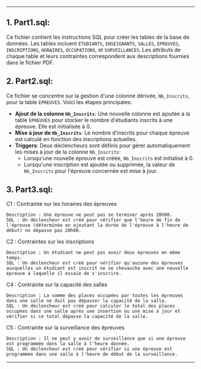 
---

## 1. Part1.sql:

Ce fichier contient les instructions SQL pour créer les tables de la base de données. Les tables incluent `ETUDIANTS`, `ENSEIGNANTS`, `SALLES`, `EPREUVES`, `INSCRIPTIONS`, `HORAIRES`, `OCCUPATIONS`, et `SURVEILLANCES`. Les attributs de chaque table et leurs contraintes correspondent aux descriptions fournies dans le fichier PDF.

## 2. Part2.sql:

Ce fichier se concentre sur la gestion d'une colonne dérivée, `Nb_Inscrits`, pour la table `EPREUVES`. Voici les étapes principales:
- **Ajout de la colonne `Nb_Inscrits`**: Une nouvelle colonne est ajoutée à la table `EPREUVES` pour stocker le nombre d'étudiants inscrits à une épreuve. Elle est initialisée à 0.
- **Mise à jour de `Nb_Inscrits`**: Le nombre d'inscrits pour chaque épreuve est calculé en fonction des inscriptions actuelles.
- **Triggers**: Deux déclencheurs sont définis pour gérer automatiquement les mises à jour de la colonne `Nb_Inscrits`:
  - Lorsqu'une nouvelle épreuve est créée, `Nb_Inscrits` est initialisé à 0.
  - Lorsqu'une inscription est ajoutée ou supprimée, la valeur de `Nb_Inscrits` pour l'épreuve concernée est mise à jour.

## 3. Part3.sql:

C1 : Contrainte sur les horaires des épreuves

    Description : Une épreuve ne peut pas se terminer après 20h00.
    SQL : Un déclencheur est créé pour vérifier que l'heure de fin de l'épreuve (déterminée en ajoutant la durée de l'épreuve à l'heure de début) ne dépasse pas 20h00.

C2 : Contraintes sur les inscriptions

    Description : Un étudiant ne peut pas avoir deux épreuves en même temps.
    SQL : Un déclencheur est créé pour vérifier qu'aucune des épreuves auxquelles un étudiant est inscrit ne se chevauche avec une nouvelle épreuve à laquelle il essaie de s'inscrire.

C4 : Contrainte sur la capacité des salles

    Description : La somme des places occupées par toutes les épreuves dans une salle ne doit pas dépasser la capacité de la salle.
    SQL : Un déclencheur est créé pour calculer le total des places occupées dans une salle après une insertion ou une mise à jour et vérifier si ce total dépasse la capacité de la salle.

C5 : Contrainte sur la surveillance des épreuves

    Description : Il ne peut y avoir de surveillance que si une épreuve est programmée dans la salle à l'heure donnée.
    SQL : Un déclencheur est créé pour vérifier si une épreuve est programmée dans une salle à l'heure de début de la surveillance.

---